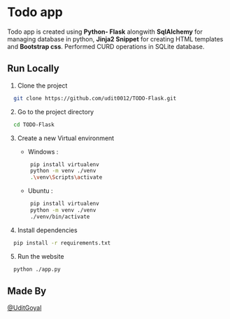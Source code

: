 
# Todo app

Todo app is created using **Python- Flask** alongwith **SqlAlchemy** for managing database in python, **Jinja2 Snippet** for creating HTML templates and **Bootstrap css**.
Performed CURD operations in SQLite database.

## Run Locally

1. Clone the project
```bash
  git clone https://github.com/udit0012/TODO-Flask.git
```
2. Go to the project directory
```bash
  cd TODO-Flask
```
3. Create a new Virtual environment
    * Windows : 
    ```bash
        pip install virtualenv
        python -m venv ./venv
        .\venv\Scripts\activate
    ```
    * Ubuntu :
    ```bash
        pip install virtualenv
        python -m venv ./venv
        ./venv/bin/activate
    ``` 

4. Install dependencies
```bash
  pip install -r requirements.txt
```
5. Run the website

```bash
  python ./app.py
```

## Made By

[@UditGoyal](https://github.com/udit0012)


